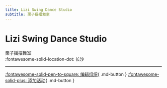 ```yaml
---
title: Lizi Swing Dance Studio
subtitle: 栗子摇摆舞室
---
```


# Lizi Swing Dance Studio

栗子摇摆舞室  
:fontawesome-solid-location-dot: 长沙  


---

[:fontawesome-solid-pen-to-square: 编辑组织](https://github.com/swingdance/orgs/issues/new?assignees=&labels=update+org&projects=&template=03-update_entity.yml&title=Update%20Org%3A%20zh_CN%20%E2%80%A2%20Lizi%20Swing%20Dance%20Studio&region=zh_CN&id=lizi-swing-dance-studio&name=Lizi%20Swing%20Dance%20Studio){ .md-button } [:fontawesome-solid-plus: 添加活动](https://github.com/swingdance/events/issues/new?assignees=&labels=add+event&projects=&template=02-add_entity.yml&title=Add%20Event%3A%20zh_CN%20%E2%80%A2%20%3CName%3E&region=zh_CN&province=Hunan&city=Changsha&org_id=lizi-swing-dance-studio){ .md-button }
